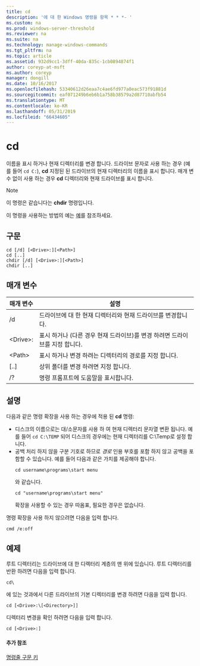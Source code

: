 ```yaml
---
title: cd
description: '에 대 한 Windows 명령을 항목 * * *- '
ms.custom: na
ms.prod: windows-server-threshold
ms.reviewer: na
ms.suite: na
ms.technology: manage-windows-commands
ms.tgt_pltfrm: na
ms.topic: article
ms.assetid: 932d9cc1-3dff-40da-835c-1cb0894874f1
author: coreyp-at-msft
ms.author: coreyp
manager: dongill
ms.date: 10/16/2017
ms.openlocfilehash: 53340612d26eaa7c4ae6fd977a0eac573f91881d
ms.sourcegitcommit: eaf071249b6eb6b1a758b38579a2d87710abfb54
ms.translationtype: MT
ms.contentlocale: ko-KR
ms.lasthandoff: 05/31/2019
ms.locfileid: "66434605"
---
```

# <a name="cd"></a>cd



이름을 표시 하거나 현재 디렉터리를 변경 합니다. 드라이브 문자로 사용 하는 경우 (예를 들어 `cd C:`), **cd** 지정된 된 드라이브의 현재 디렉터리의 이름을 표시 합니다. 매개 변수 없이 사용 하는 경우 **cd** 디렉터리와 현재 드라이브를 표시 합니다.

> [!NOTE]
> 이 명령은 같습니다는 **chdir** 명령입니다.

이 명령을 사용하는 방법의 예는 [예](#BKMK_examples)를 참조하세요.

## <a name="syntax"></a>구문

```
cd [/d] [<Drive>:][<Path>]
cd [..]
chdir [/d] [<Drive>:][<Path>]
chdir [..]
```

## <a name="parameters"></a>매개 변수

|매개 변수|설명|
|---------|-----------|
|/d|드라이브에 대 한 현재 디렉터리와 현재 드라이브를 변경합니다.|
|\<Drive>:|표시 하거나 (다른 경우 현재 드라이브)를 변경 하려면 드라이브를 지정 합니다.|
|\<Path>|표시 하거나 변경 하려는 디렉터리의 경로를 지정 합니다.|
|[..]|상위 폴더를 변경 하려면 지정 합니다.|
|/?|명령 프롬프트에 도움말을 표시합니다.|

## <a name="remarks"></a>설명

다음과 같은 명령 확장을 사용 하는 경우에 적용 된 **cd** 명령:
- 디스크의 이름으로는 대/소문자를 사용 하 여 현재 디렉터리 문자열 변환 됩니다. 예를 들어 `cd C:\TEMP` 되어 디스크의 경우에는 현재 디렉터리를 C:\Temp로 설정 합니다.
- 공백 처리 하지 않을 구분 기호로 하므로 *경로* 인용 부호를 포함 하지 않고 공백을 포함할 수 있습니다. 예를 들어 다음과 같은 가치를 제공해야 합니다.  
  ```
  cd username\programs\start menu
  ```  
  와 같습니다.  
  ```
  cd "username\programs\start menu"
  ```  
  확장을 사용할 수 있는 경우 따옴표, 필요한 경우은 없습니다.

명령 확장을 사용 하지 않으려면 다음을 입력 합니다.
```
cmd /e:off
```

## <a name="BKMK_examples"></a>예제

루트 디렉터리는 드라이브에 대 한 디렉터리 계층의 맨 위에 있습니다. 루트 디렉터리를 반환 하려면 다음을 입력 합니다.
```
cd\
```
에 있는 것과에서 다른 드라이브의 기본 디렉터리를 변경 하려면 다음을 입력 합니다.
```
cd [<Drive>:\[<Directory>]]
```
디렉터리 변경을 확인 하려면 다음을 입력 합니다.
```
cd [<Drive>:]
```

#### <a name="additional-references"></a>추가 참조

[명령줄 구문 키](command-line-syntax-key.md)